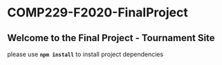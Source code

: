 # COMP229-F2020-FinalProject

## Welcome to the Final Project - Tournament Site 

please use **`npm install`** to install project dependencies
